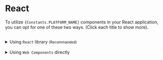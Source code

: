# React

To utilize `{Constants.PLATFORM_NAME}` components in your React application, you can opt for one of these two ways. (Click each title to show more).

<br/>

<details>

  <summary>
    Using <code>React</code> library <small>(Recommanded)</small>
  </summary>

To avoid [standard HTML Custom Elements]({Constants.WEBCOMPONENT_REFERENCE}) having problem with non-scalar data we recommand that you use custom events, You can follow these steps.

1- Create React App

With an application built using the [create-react-app](https://reactjs.org/docs/create-a-new-react-app.html) script the easiest way to include the component library

2- Install

Installing `{Constants.PLATFORM_NAME}` package using node package manager.

```shell
npm install {Constants.PORT_REACT_PACKAGE_NAME}
```

3- Usage

Finally you can easily use the web components in your application in this format.

```jsx
import React from 'react';
import { Switch } from '{Constants.PORT_REACT_PACKAGE_NAME}';

const App = () => <Switch/>;

export default App;
```

4- Properties

You can use this example to set properteis and attributes to web components.

```jsx
import React from 'react';
import { Switch } from '{Constants.PORT_REACT_PACKAGE_NAME}';

const App = () => <Switch reverse/>;

export default App;
```

5- Events

Events should be written in this format.

```jsx
import React from 'react';
import { Switch } from '{Constants.PORT_REACT_PACKAGE_NAME}';

const App = () => <Switch onChange={() => alert('The switch toggled!')} />;

export default App;
```

 </details>

 <br/>

<details>

  <summary>
    Using <code>Web Components</code> directly
  </summary>

In this way we use [standard HTML Custom Elements]({Constants.WEBCOMPONENT_REFERENCE}) directly, You can follow these steps.

1- Create React App

With an application built using the [create-react-app](https://reactjs.org/docs/create-a-new-react-app.html) script the easiest way to include the component library.

2- Install

Installing `{Constants.PLATFORM_NAME}` package using node package manager.

```shell
npm install {Constants.PORT_REACT_PACKAGE_NAME}
```

3- Usage

Finally you can easily use the web components in your application in this format.

```jsx
import React from 'react';

const App = () => <plus-switch/>;

export default App;
```

4- Properties

You can use this example to set properteis and attributes to web components.

```jsx
import React from 'react';

const App = () => <plus-switch reverse/>;

export default App;
```

5- Events

Events should be written in this format.

```jsx
import React, { useEffect, useRef } from 'react';

const App = () => {

  const switchRef = useRef(null);

  const callback = () => alert('The switch toggled!');

  useEffect(() => {

    switchRef.current.addEventListener('plusChange', callback);

    return () => switchRef.current.removeEventListener('plusChange', callback);

  }, []);

  return <plus-switch ref={switchRef}/>
}

export default App;
```

</details>
